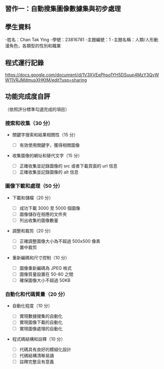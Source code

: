 ## 習作一：自動搜集圖像數據集與初步處理

## 學生資料

-姓名：Chan Tak Ying
-學號：23816781
-主題編號：1
-主題名稱：人類/人形動漫角色，各類型的性別和職業


## 程式運行記錄

https://docs.google.com/document/d/1V3XVEePhso1YH5DSuup4MzY3QvWW11VRJMdmusXHKtM/edit?usp=sharing
<!-- 在此處插入運行日誌或截圖 -->

## 功能完成度自評

（依照評分標準勾選完成的項目）

### 搜索和收集（30 分）

- 關鍵字搜索和結果相關性（15 分）

  - [ ] 有效使用關鍵字，獲得相關圖像

- 收集圖像的網址和替代文字（15 分）
  - [ ] 正確收集並記錄圖像的 src 或者下載頁面的 url 信息
  - [ ] 正確收集並記錄圖像的 alt 信息

### 圖像下載和處理（50 分）

- 下載和儲檔（20 分）

  - [ ] 成功下載 3000 至 5000 個圖像
  - [ ] 圖像儲存在相應的文件夾
  - [ ] 列出收集的圖像數量

- 調整和裁剪（20 分）

  - [ ] 正確調整圖像大小為不超過 500x500 像素
  - [ ] 置中裁剪

- 重新編碼和尺寸控制（10 分）
  - [ ] 圖像重新編碼為 JPEG 格式
  - [ ] 圖像質量設置在 50-80 之間
  - [ ] 確保圖像大小不超過 50KB

### 自動化和代碼質量（20 分）

- 自動化程度（10 分）

  - [ ] 實現數據搜集的自動化
  - [ ] 實現圖像下載的自動化
  - [ ] 實現圖像處理的自動化

- 程式碼結構和註釋（10 分）
  - [ ] 代碼具有良好的模組化設計
  - [ ] 代碼結構清晰易讀
  - [ ] 註釋完整且有意義
